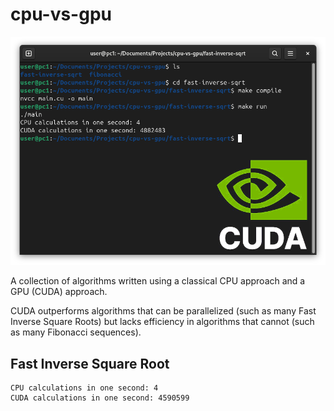 # cpu-vs-gpu

![](doc/assets/img/header1.png)

A collection of algorithms written using a classical CPU approach and a GPU (CUDA) approach.

CUDA outperforms algorithms that can be parallelized (such as many Fast Inverse Square Roots) but lacks efficiency in algorithms that cannot (such as many Fibonacci sequences).

## Fast Inverse Square Root
```
CPU calculations in one second: 4
CUDA calculations in one second: 4590599
```